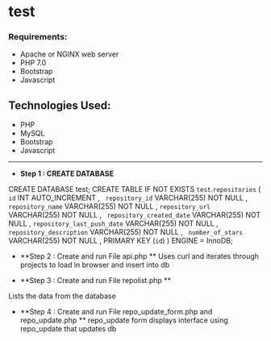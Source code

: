 # test

### Requirements:
>
* Apache or NGINX web server
* PHP 7.0
* Bootstrap
* Javascript

## Technologies Used:
> 
* PHP 
* MySQL 
* Bootstrap 
* Javascript


--- 
 
 
* **Step 1 : CREATE DATABASE** 


CREATE DATABASE test;
CREATE TABLE IF NOT EXISTS `test`.`repositories` ( `id` INT AUTO_INCREMENT , ` repository_id` VARCHAR(255) NOT NULL , ` repository_name` VARCHAR(255) NOT NULL , `repository_url` VARCHAR(255) NOT NULL , ` repository_created_date` VARCHAR(255) NOT NULL , `repository_last_push_date` VARCHAR(255) NOT NULL , ` repository_description` VARCHAR(255) NOT NULL , ` number_of_stars` VARCHAR(255) NOT NULL , PRIMARY KEY (`id`) ) ENGINE = InnoDB;

* **Step 2 : Create and run File api.php **
 Uses curl and iterates through projects to load in browser and insert into db
 
 * **Step 3 : Create and run File repolist.php **
 
 Lists the data from the database
 
 * **Step 4 : Create and run File repo_update_form.php and repo_update.php **
 repo_update form displays interface using repo_update that updates db
 
 
 
 
 
